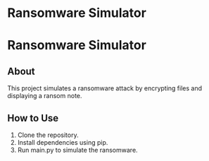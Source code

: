 # Ransomware Simulator
# Ransomware Simulator
## About
This project simulates a ransomware attack by encrypting files and displaying a ransom note.
## How to Use
1. Clone the repository.
2. Install dependencies using pip.
3. Run main.py to simulate the ransomware.
